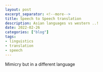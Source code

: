 ```yaml
---
layout: post
excerpt_separator: <!--more-->
title: Speech to Speech translation
description: Asian languages vs western ..!
date: 2022-02-26
categories: ["blog"]
tags:
- linguistics
- translation
- speech
---
```


Mimicry but in a different language